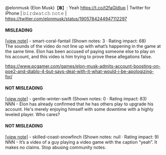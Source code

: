 @elonmusk (Elon Musk)【𝗕】: Yeah https://t.co/t2faGIdlup | Twitter for iPhone | 𝚋𝚒𝚛𝚍𝚠𝚊𝚝𝚌𝚑 𝚗𝚘𝚝𝚎 | https://twitter.com/elonmusk/status/1905784244947112297

#### MISLEADING

[[view note]](https://x.com/i/birdwatch/n/1905919627005198729) - smart-coral-fantail (Shown notes: 3 · Rating impact: 68)\
The sounds of the video do not line up with what’s happening in the game at the same time. 
Elon has been accused of paying someone else to play on his account, and this video is him trying to prove these allegations false.

https://www.pcgamer.com/games/elon-musk-admits-account-boosting-on-poe2-and-diablo-4-but-says-deal-with-it-what-would-i-be-apologizing-for/

#### NOT MISLEADING

[[view note]](https://x.com/i/birdwatch/n/1905953203545329731) - gentle-winter-swift (Shown notes: 0 · Rating impact: 83)\
NNN - Elon has already confirmed that he has others play to upgrade his account. He's merely enjoying himself with some downtime with a highly leveled player. Who cares?

#### NOT MISLEADING

[[view note]](https://x.com/i/birdwatch/n/1905942461970530400) - skilled-coast-snowfinch (Shown notes: null · Rating impact: 9)\
NNN - It’s a video of a guy playing a video game with the caption “yeah”. It makes no claims. Stop abusing community notes. 
